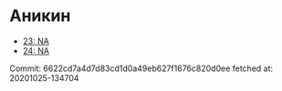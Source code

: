 # Аникин
- [23: NA](23.md)
- [24: NA](24.md)

Commit: 6622cd7a4d7d83cd1d0a49eb627f1676c820d0ee
 fetched at: 20201025-134704
